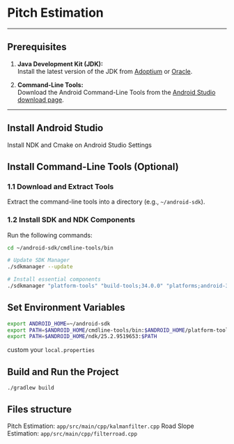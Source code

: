 # Pitch Estimation

---

## Prerequisites

1. **Java Development Kit (JDK):**  
   Install the latest version of the JDK from [Adoptium](https://adoptium.net/) or [Oracle](https://www.oracle.com/java/technologies/javase-downloads.html).

2. **Command-Line Tools:**  
   Download the Android Command-Line Tools from the [Android Studio download page](https://developer.android.com/studio#command-tools).

---

## Install Android Studio
Install NDK and Cmake on Android Studio Settings
## Install Command-Line Tools (Optional)

### 1.1 Download and Extract Tools
Extract the command-line tools into a directory (e.g., `~/android-sdk`).

### 1.2 Install SDK and NDK Components
Run the following commands:
```bash
cd ~/android-sdk/cmdline-tools/bin

# Update SDK Manager
./sdkmanager --update

# Install essential components
./sdkmanager "platform-tools" "build-tools;34.0.0" "platforms;android-33" "ndk;25.2.9519653" "cmake;3.22.1"

```
## Set Environment Variables
```bash
export ANDROID_HOME=~/android-sdk
export PATH=$ANDROID_HOME/cmdline-tools/bin:$ANDROID_HOME/platform-tools:$PATH
export PATH=$ANDROID_HOME/ndk/25.2.9519653:$PATH
```

custom your `local.properties`
## Build and Run the Project
```
./gradlew build
```
## Files structure
Pitch Estimation: `app/src/main/cpp/kalmanfilter.cpp`
Road Slope Estimation: `app/src/main/cpp/filterroad.cpp`
